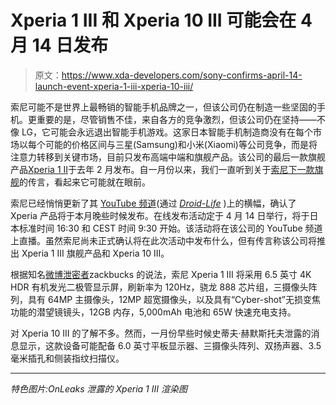 # Xperia 1 III 和 Xperia 10 III 可能会在 4 月 14 日发布

> 原文：<https://www.xda-developers.com/sony-confirms-april-14-launch-event-xperia-1-iii-xperia-10-iii/>

索尼可能不是世界上最畅销的智能手机品牌之一，但该公司仍在制造一些坚固的手机。更重要的是，尽管销售不佳，来自各方的竞争激烈，但该公司仍在坚持——不像 LG，它可能会永远退出智能手机游戏。这家日本智能手机制造商没有在每个市场以每个可能的价格区间与三星(Samsung)和小米(Xiaomi)等公司竞争，而是将注意力转移到关键市场，目前只发布高端中端和旗舰产品。该公司的最后一款旗舰产品[Xperia 1 II](https://www.xda-developers.com/sony-xperia-1-ii-xperia-10-ii-xperia-pro-announcement/)于去年 2 月发布。自一月份以来，我们一直听到关于[索尼下一款旗舰](https://www.xda-developers.com/sony-xperia-1-iii-headphone-jack-microsd/)的传言，看起来它可能就在眼前。

索尼已经悄悄更新了其 [YouTube 频道](https://www.youtube.com/channel/UCoOx45FcGxN7sI2xQakj0EA/featured)(通过 [*Droid-Life*](https://www.droid-life.com/2021/04/01/sony-xperia-announcement-scheduled-for-april-14/) )上的横幅，确认了 Xperia 产品将于本月晚些时候发布。在线发布活动定于 4 月 14 日举行，将于日本标准时间 16:30 和 CEST 时间 9:30 开始。该活动将在该公司的 YouTube 频道上直播。虽然索尼尚未正式确认将在此次活动中发布什么，但有传言称该公司将推出 Xperia 1 III 旗舰产品和 Xperia 10 III。

根据知名[微博泄密者](https://sumahodigest.com/?p=1269)zackbucks 的说法，索尼 Xperia 1 III 将采用 6.5 英寸 4K HDR 有机发光二极管显示屏，刷新率为 120Hz，骁龙 888 芯片组，三摄像头阵列，具有 64MP 主摄像头，12MP 超宽摄像头，以及具有“Cyber-shot”无损变焦功能的潜望镜镜头，12GB 内存，5,000mAh 电池和 65W 快速充电支持。

对 Xperia 10 III 的了解不多。然而，一月份早些时候史蒂夫·赫默斯托夫泄露的消息显示，这款设备可能配备 6.0 英寸平板显示器、三摄像头阵列、双扬声器、3.5 毫米插孔和侧装指纹扫描仪。

* * *

*特色图片:OnLeaks 泄露的 Xperia 1 III 渲染图*